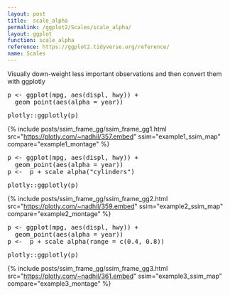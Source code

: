 ```yaml
---
layout: post
title:  scale_alpha
permalink: /ggplot2/Scales/scale_alpha/
layout: ggplot
function: scale_alpha
reference: https://ggplot2.tidyverse.org/reference/
name: Scales
---
```


Visually down-weight less important observations and then convert them with ggplotly








<pre class="mcode">
p <- ggplot(mpg, aes(displ, hwy)) +
  geom_point(aes(alpha = year))
</pre>


<pre class="mcode">
plotly::ggplotly(p)
</pre>

{% include posts/ssim_frame_gg/ssim_frame_gg1.html src="https://plotly.com/~nadhil/357.embed" ssim="example1_ssim_map" compare="example1_montage" %}







<pre class="mcode">
p <- ggplot(mpg, aes(displ, hwy)) +
  geom_point(aes(alpha = year))
p <-  p + scale_alpha("cylinders")
</pre>


<pre class="mcode">
plotly::ggplotly(p)
</pre>

{% include posts/ssim_frame_gg/ssim_frame_gg2.html src="https://plotly.com/~nadhil/359.embed" ssim="example2_ssim_map" compare="example2_montage" %}







<pre class="mcode">
p <- ggplot(mpg, aes(displ, hwy)) +
  geom_point(aes(alpha = year))
p <-  p + scale_alpha(range = c(0.4, 0.8))
</pre>


<pre class="mcode">
plotly::ggplotly(p)
</pre>

{% include posts/ssim_frame_gg/ssim_frame_gg3.html src="https://plotly.com/~nadhil/361.embed" ssim="example3_ssim_map" compare="example3_montage" %}



